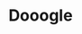 ---
ee_id: '17'
site: '1'
type: '2'
url: 2004-006-dooogle
title: Dooogle
year: '2004'
display_year: '2004'
medium: Web hack
dims:
pitch: "​A version of Google that only returns results for Doogie Howser."
ps:
live_url: http://dooogle.com/
related: "[4214] [2013-140-the-source-issue-7-dooogle] 2013-140 The Source Issue 7
  Dooogle"
youtube:
related_code: https://github.com/coryarcangel/Dooogle
imgs: dooogle-2004-006-screenshot-4-database-ih.jpg
subheading:
download:
add_credit:
commission:
layout: things-i-made
---